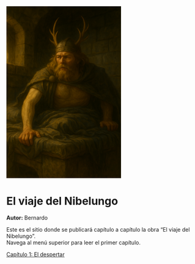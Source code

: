 
<img src="/assets/bba_nivel.png" alt="Descripción" width="300"/>


# El viaje del Nibelungo

**Autor:** Bernardo

Este es el sitio donde se publicará capítulo a capítulo la obra “El viaje del Nibelungo”.  
Navega al menú superior para leer el primer capítulo.

<nav>
  <a href="/capitulos/capitulo1.html">Capítulo 1: El despertar</a>
</nav>
